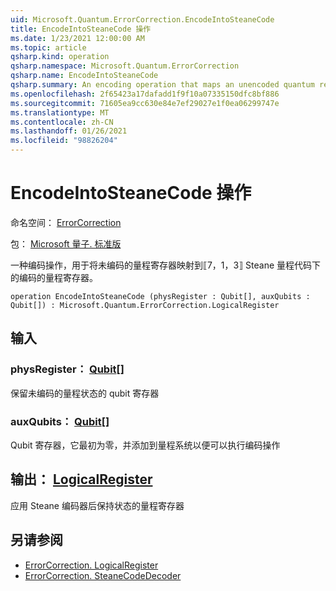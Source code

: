 ```yaml
---
uid: Microsoft.Quantum.ErrorCorrection.EncodeIntoSteaneCode
title: EncodeIntoSteaneCode 操作
ms.date: 1/23/2021 12:00:00 AM
ms.topic: article
qsharp.kind: operation
qsharp.namespace: Microsoft.Quantum.ErrorCorrection
qsharp.name: EncodeIntoSteaneCode
qsharp.summary: An encoding operation that maps an unencoded quantum register to an encoded quantum register under the ⟦7, 1, 3⟧ Steane quantum code.
ms.openlocfilehash: 2f65423a17dafadd1f9f10a07335150dfc8bf886
ms.sourcegitcommit: 71605ea9cc630e84e7ef29027e1f0ea06299747e
ms.translationtype: MT
ms.contentlocale: zh-CN
ms.lasthandoff: 01/26/2021
ms.locfileid: "98826204"
---
```

# <a name="encodeintosteanecode-operation"></a>EncodeIntoSteaneCode 操作

命名空间： [ErrorCorrection](xref:Microsoft.Quantum.ErrorCorrection)

包： [Microsoft 量子. 标准版](https://nuget.org/packages/Microsoft.Quantum.Standard)


一种编码操作，用于将未编码的量程寄存器映射到⟦7，1，3⟧ Steane 量程代码下的编码的量程寄存器。

```qsharp
operation EncodeIntoSteaneCode (physRegister : Qubit[], auxQubits : Qubit[]) : Microsoft.Quantum.ErrorCorrection.LogicalRegister
```


## <a name="input"></a>输入

### <a name="physregister--qubit"></a>physRegister： [Qubit](xref:microsoft.quantum.lang-ref.qubit)[]

保留未编码的量程状态的 qubit 寄存器


### <a name="auxqubits--qubit"></a>auxQubits： [Qubit](xref:microsoft.quantum.lang-ref.qubit)[]

Qubit 寄存器，它最初为零，并添加到量程系统以便可以执行编码操作



## <a name="output--logicalregister"></a>输出： [LogicalRegister](xref:Microsoft.Quantum.ErrorCorrection.LogicalRegister)

应用 Steane 编码器后保持状态的量程寄存器

## <a name="see-also"></a>另请参阅

- [ErrorCorrection. LogicalRegister](xref:Microsoft.Quantum.ErrorCorrection.LogicalRegister)
- [ErrorCorrection. SteaneCodeDecoder](xref:Microsoft.Quantum.ErrorCorrection.SteaneCodeDecoder)